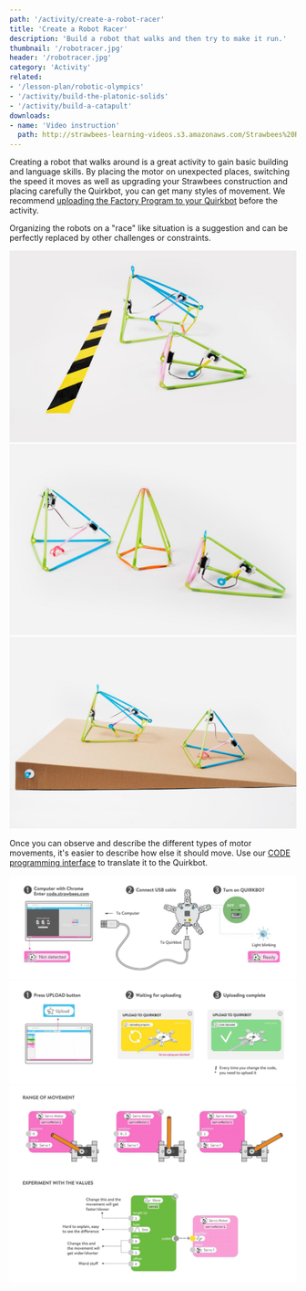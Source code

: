 ```yaml
---
path: '/activity/create-a-robot-racer'
title: 'Create a Robot Racer'
description: 'Build a robot that walks and then try to make it run.'
thumbnail: '/robotracer.jpg'
header: '/robotracer.jpg'
category: 'Activity'
related:
- '/lesson-plan/robotic-olympics'
- '/activity/build-the-platonic-solids'
- '/activity/build-a-catapult'
downloads:
- name: 'Video instruction'
  path: http://strawbees-learning-videos.s3.amazonaws.com/Strawbees%20RobotRacer.shrink.mp4
---
```


<section component="youtube" url="https://youtu.be/VaYw4uI3HYE"></section>

Creating a robot that walks around is a great activity to gain basic building and language skills. By placing the motor on unexpected places, switching the speed it moves as well as upgrading your Strawbees construction and placing carefully the Quirkbot, you can get many styles of movement. We recommend [uploading the Factory Program to your Quirkbot](https://code.strawbees.com/) before the activity.

Organizing the robots on a "race" like situation is a suggestion and can be perfectly replaced by other challenges or constraints.

<section component="gallery">

![Running in a straight line can be challenging](/robotracer3.jpg)
![Add obstacles and modify the shape of robot bodies to create new situations](/robotracer2.jpg)
![Changing the surface material and angle can cause dramatic changes in your robot's performance](/robotracer4.jpg)

</section>

Once you can observe and describe the different types of motor movements, it's easier to describe how else it should move. Use our [CODE programming interface](https://code.strawbees.com/) to translate it to the Quirkbot.

<section component="gallery">

![You can program Quirkbot on Google Chrome Browser and ChromeOS](/robotracer5.jpg)
![Uploading an empty program to your Quirkbot if you want to start from scratch](/robotracer6.jpg)
![Use Flow programming to change how your robot moves](/robotracer7.jpg)

</section>
